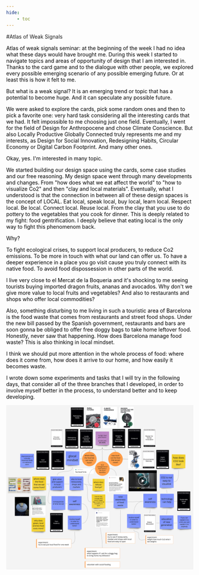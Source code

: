 ```yaml
---
hide:
    - toc
---
```




#Atlas of Weak Signals


<FONT COLOR=black>
Atlas of weak signals seminar: at the beginning of the week I had no idea what these days would have brought me.  
During this week I started to navigate topics and areas of opportunity of design that I am interested in. Thanks to the card game and to the dialogue with other people, we explored every possible emerging scenario of any possible emerging future. Or at least this is how it felt to me.

But what is a weak signal? It is an emerging trend or topic that has a potential to become huge. And it can speculate any possible future.

We were asked to explore the cards, pick some random ones and then to pick a favorite one: very hard task considering all the interesting cards that we had. It felt impossible to me choosing just one field. Eventually, I went for the field of Design for Anthropocene and chose Climate Conscience. But also Locally Productive Globally Connected truly represents me and my interests, as Design for Social Innovation, Redesigning Habits, Circular Economy or Digital Carbon Footprint. And many other ones.

Okay, yes. I'm interested in many topic.

We started building our design space using the cards, some case studies and our free reasoning. My design space went through many developments and changes. From "how does what we eat affect the world" to "how to visualize Co2" and then "clay and local materials".
Eventually, what I understood is that the connection in between all of these design spaces is the concept of LOCAL. Eat local, speak local, buy local, learn local. Respect local. Be local. Connect local. Reuse local.
From the clay that you use to do pottery to the vegetables that you cook for dinner. This is deeply related to my fight: food gentrification. I deeply believe that eating local is the only way to fight this phenomenom back.

Why?

To fight ecological crises, to support local producers, to reduce Co2 emissions. To be more in touch with what our land can offer us. To have a deeper experience in a place you go visit cause you truly connect with its native food. To avoid food dispossession in other parts of the world.

I live very close to el Mercat de la Boqueria and it's shocking to me seeing tourists buying imported dragon fruits, ananas and avocados. Why don't we give more value to local fruits and vegetables? And also to restaurants and shops who offer local commodities?

Also, something disturbing to me living in such a touristic area of Barcelona is the food waste that comes from restaurants and street food shops. Under the new bill passed by the Spanish government, restaurants and bars are soon gonna be obliged to offer free doggy bags to take home leftover food. Honestly, never saw that happening.
How does Barcelona manage food waste? This is also thinking in local mindset.

I think we should put more attention in the whole process of food: where does it come from, how does it arrive to our home, and how easily it becomes waste.

I wrote down some experiments and tasks that I will try in the following days, that consider all of the three branches that I developed, in order to involve myself better in the process, to understand better and to keep developing.

<FONT COLOR=black>




![](../images/AoWS/miro.jpg)
